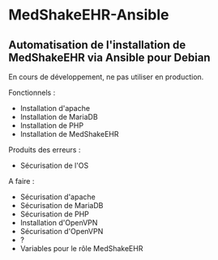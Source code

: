 # MedShakeEHR-Ansible
## Automatisation de l'installation de MedShakeEHR via Ansible pour Debian
En cours de développement, ne pas utiliser en production.

Fonctionnels :

- Installation d'apache
- Installation de MariaDB
- Installation de PHP
- Installation de MedShakeEHR

Produits des erreurs :
- Sécurisation de l'OS

A faire :

- Sécurisation d'apache
- Sécurisation de MariaDB
- Sécurisation de PHP
- Installation d'OpenVPN
- Sécurisation d'OpenVPN
- ?
- Variables pour le rôle MedShakeEHR
